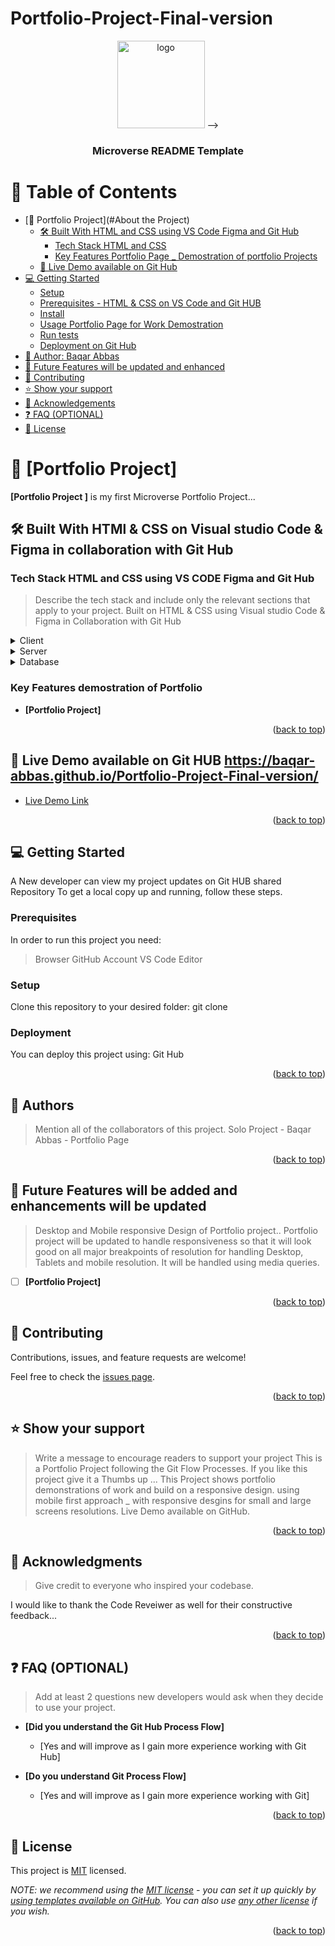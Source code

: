 # Portfolio-Project-Final-version
<a name="readme-top"></a>

<!--
HOW TO USE:
This is an example of how you may give instructions on setting up your project locally.

Modify this file to match your project and remove sections that don't apply.

REQUIRED SECTIONS:
- Table of Contents
- About the Project
  - Built With
  - Live Demo
- Getting Started
- Authors
- Future Features
- Contributing
- Show your support
- Acknowledgements
- License

OPTIONAL SECTIONS:
- FAQ

After you're finished please remove all the comments and instructions!
-->

<div align="center">
  <!-- You are encouraged to replace this logo with your own! Otherwise you can also remove it. -->
 <!--> <img src="murple_logo.png" alt="logo" width="140"  height="auto" /> -->
  <br/>

  <h3><b>Microverse README Template</b></h3>

</div>

<!-- TABLE OF CONTENTS -->

# 📗 Table of Contents

- [📖 Portfolio Project](#About the Project)
  - [🛠 Built With HTML and CSS using VS Code Figma and Git Hub ](#built-with)
    - [Tech Stack HTML and CSS](#tech-stack)
    - [Key Features Portfolio Page _ Demostration of portfolio Projects](#key-features)
  - [🚀 Live Demo available on Git Hub](#live-demo)
- [💻 Getting Started](#getting-started)
  - [Setup](#setup)
  - [Prerequisites - HTML & CSS on VS Code and Git HUB](#prerequisites)
  - [Install](#install)
  - [Usage Portfolio Page for Work Demostration](#usage)
  - [Run tests](#run-tests)
  - [Deployment on Git Hub](#triangular_flag_on_post-deployment)
- [👥 Author: Baqar Abbas](#authors)
- [🔭 Future Features will be updated and enhanced](#future-features)
- [🤝 Contributing](#contributing)
- [⭐️ Show your support](#support)
- [🙏 Acknowledgements](#acknowledgements)
- [❓ FAQ (OPTIONAL)](#faq)
- [📝 License](#license)

<!-- PROJECT DESCRIPTION -->

# 📖 [Portfolio Project] <a name="about-project"></a>



**[Portfolio Project ]** is my first Microverse Portfolio Project...

## 🛠 Built With HTMl & CSS on Visual studio Code & Figma in collaboration with Git Hub <a name="built-with"></a>

### Tech Stack HTML and CSS using VS CODE Figma and Git Hub<a name="tech-stack"></a>

> Describe the tech stack and include only the relevant sections that apply to your project.
  Built on HTML & CSS using Visual studio Code  & Figma  in Collaboration with Git Hub 
<details>
  <summary>Client</summary>
  <ul>
    <li><a href="https://www.google.com/">HTML</a></li>
    <li><a href="https://www.google.com/">CSS</a></li>
    <li><a href="https://www.google.com"">GITHUB</a></li>
  </ul>
</details>

<details>
  <summary>Server</summary>
  <ul>
    
  </ul>
</details>

<details>
<summary>Database</summary>
  <ul>
    
  </ul>
</details>

<!-- Features -->

### Key Features demostration of Portfolio <a name="key-features"></a>

> 

- **[Portfolio Project]**


<p align="right">(<a href="#readme-top">back to top</a>)</p>

<!-- LIVE DEMO -->

## 🚀 Live Demo available on Git HUB <a name="live-demo">https://baqar-abbas.github.io/Portfolio-Project-Final-version/</a>



- [Live Demo Link](https://baqar-abbas.github.io/Portfolio-Project-Final-version/)

<p align="right">(<a href="#readme-top">back to top</a>)</p>

<!-- GETTING STARTED -->

## 💻 Getting Started <a name="getting-started"></a>

 A New developer can view my project updates on Git HUB shared Repository
To get a local copy up and running, follow these steps.

### Prerequisites

In order to run this project you need:
> Browser
> GitHub Account
> VS Code Editor
<!--
Example command:

```sh
 gem install rails
```
 -->

### Setup

Clone this repository to your desired folder: 
git clone <project repository link>

<!--
Example commands:

```sh
  cd my-folder
  git clone git@github.com:myaccount/my-project.git
```
--->



### Deployment

You can deploy this project using:
Git Hub 
<!--
Example:

```sh

```
 -->

<p align="right">(<a href="#readme-top">back to top</a>)</p>

<!-- AUTHORS -->

## 👥 Authors <a name="authors"></a>

> Mention all of the collaborators of this project.
Solo Project - Baqar Abbas - Portfolio Page



<p align="right">(<a href="#readme-top">back to top</a>)</p>

<!-- FUTURE FEATURES -->

## 🔭 Future Features will be added and enhancements will be updated<a name="future-features"></a>

> Desktop and Mobile responsive Design of Portfolio project..
Portfolio project will be updated to handle responsiveness so that it will look good on all major breakpoints
of resolution for handling Desktop, Tablets and mobile resolution. It will be handled using media queries.

- [ ] **[Portfolio Project]**


<p align="right">(<a href="#readme-top">back to top</a>)</p>

<!-- CONTRIBUTING -->

## 🤝 Contributing <a name="contributing"></a>

Contributions, issues, and feature requests are welcome!

Feel free to check the [issues page](../../issues/).

<p align="right">(<a href="#readme-top">back to top</a>)</p>

<!-- SUPPORT -->

## ⭐️ Show your support <a name="support"></a>

> Write a message to encourage readers to support your project
 This is a Portfolio Project following the Git Flow Processes.
If you like this project give it a Thumbs up ...
This Project shows portfolio demonstrations of work and build on a responsive design.
using mobile first approach _ with responsive desgins for small and large screens resolutions.
Live Demo available on GitHub.
<p align="right">(<a href="#readme-top">back to top</a>)</p>

<!-- ACKNOWLEDGEMENTS -->

## 🙏 Acknowledgments <a name="acknowledgements"></a>

> Give credit to everyone who inspired your codebase.

I would like to thank the Code Reveiwer as well for their constructive feedback...

<p align="right">(<a href="#readme-top">back to top</a>)</p>

<!-- FAQ (optional) -->

## ❓ FAQ (OPTIONAL) <a name="faq"></a>

> Add at least 2 questions new developers would ask when they decide to use your project.

- **[Did you understand the Git Hub Process Flow]**

  - [Yes and will improve as I gain more experience working with Git Hub]

- **[Do you understand Git Process Flow]**

  - [Yes and will improve as I gain more experience working with Git]

<p align="right">(<a href="#readme-top">back to top</a>)</p>

<!-- LICENSE -->

## 📝 License <a name="license"></a>

This project is [MIT](./LICENSE) licensed.

_NOTE: we recommend using the [MIT license](https://choosealicense.com/licenses/mit/) - you can set it up quickly by [using templates available on GitHub](https://docs.github.com/en/communities/setting-up-your-project-for-healthy-contributions/adding-a-license-to-a-repository). You can also use [any other license](https://choosealicense.com/licenses/) if you wish._

<p align="right">(<a href="#readme-top">back to top</a>)</p>
